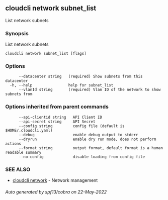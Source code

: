 ## cloudcli network subnet_list

List network subnets

### Synopsis

List network subnets

```
cloudcli network subnet_list [flags]
```

### Options

```
      --datacenter string   (required) Show subnets from this datacenter
  -h, --help                help for subnet_list
      --vlanId string       (required) Vlan ID of the network to show subnets from
```

### Options inherited from parent commands

```
      --api-clientid string   API Client ID
      --api-secret string     API Secret
      --config string         config file (default is $HOME/.cloudcli.yaml)
      --debug                 enable debug output to stderr
      --dryrun                enable dry run mode, does not perform actions
      --format string         output format, default format is a human readable summary
      --no-config             disable loading from config file
```

### SEE ALSO

* [cloudcli network](cloudcli_network.md)	 - Network management

###### Auto generated by spf13/cobra on 22-May-2022
